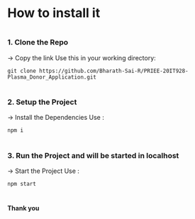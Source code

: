 # <h1> How to install it
# <h3> 1. Clone the Repo
-> Copy the link
Use this in your working directory:
```
git clone https://github.com/Bharath-Sai-R/PRIEE-20IT928-Plasma_Donor_Application.git
```
# <h3> 2. Setup the Project
-> Install the Dependencies
Use :
```
npm i
```
# <h3> 3. Run the Project and will be started in localhost
-> Start the Project
Use :
```
npm start
```
# <h4> Thank you
